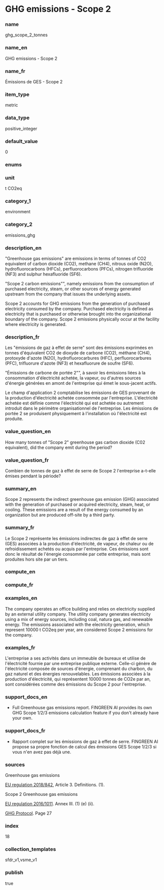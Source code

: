 # GHG emissions - Scope 2

### name

ghg_scope_2_tonnes

### name_en

GHG emissions - Scope 2

### name_fr

Émissions de GES - Scope 2

### item_type

metric

### data_type

positive_integer

### default_value

0

### enums



### unit

t CO2eq

### category_1

environment

### category_2

emissions_ghg

### description_en


"Greenhouse gas emissions" are emissions in terms of tonnes of CO2 equivalent of carbon dioxide
(CO2), methane (CH4), nitrous oxide (N2O), hydrofluorocarbons (HFCs), perfluorocarbons (PFCs),
nitrogen trifluoride (NF3) and sulphur hexafluoride (SF6).


"Scope 2 carbon emissions"", namely emissions from the consumption of purchased electricity,
steam, or other sources of energy generated upstream from the company that issues the underlying
assets.


Scope 2 accounts for GHG emissions from the generation of purchased electricity consumed by
the company. Purchased electricity is defined as electricity that is purchased or otherwise
brought into the organizational boundary of the company. Scope 2 emissions physically occur at
the facility where electricity is generated.




### description_fr


Les "émissions de gaz à effet de serre" sont des émissions exprimées en tonnes d'équivalent CO2
de dioxyde de carbone (CO2), méthane (CH4), protoxyde d'azote (N2O), hydrofluorocarbures (HFC),
perfluorocarbures (PFC), trifluorure d'azote (NF3) et hexafluorure de soufre (SF6).


"Émissions de carbone de portée 2"", à savoir les émissions liées à la consommation
d'électricité achetée, la vapeur, ou d'autres sources d'énergie générées en amont de l'entreprise
qui émet le sous-jacent actifs.


Le champ d'application 2 comptabilise les émissions de GES provenant de la production
d'électricité achetée consommée par l'entreprise. L'électricité achetée est définie comme
l'électricité qui est achetée ou autrement introduit dans le périmètre organisationnel de
l'entreprise. Les émissions de portée 2 se produisent physiquement à l'installation où
l'électricité est produite.




### value_question_en

How many tonnes of "Scope 2" greenhouse gas carbon dioxide
(C02 equivalent), did the company emit during the period?

### value_question_fr

Combien de tonnes de gaz à effet de serre de Scope 2
l'entreprise a-t-elle émises pendant la période?

### summary_en

Scope 2 represents the indirect greenhouse gas emission
(GHG) associated with the generation of purchased or acquired electricity,
steam, heat, or cooling. These emissions are a result of the energy consumed
by an organization but are produced off-site by a third party.

### summary_fr

Le Scope 2 représente les émissions indirectes de gaz à
effet de serre (GES) associées à la production d'électricité, de vapeur, de
chaleur ou de refroidissement achetés ou acquis par l'entreprise. Ces
émissions sont donc le résultat de l'énergie consommée par cette entreprise,
mais sont produites hors site par un tiers.

### compute_en



### compute_fr



### examples_en

The company operates an office building and relies on
electricity supplied by an external utility company. The utility company
generates electricity using a mix of energy sources, including coal, natura
gas, and renewable energy. The emissions associated with the electricity
generation, which represent 10000 t CO2eq per year,
are considered Scope 2 emissions for the company.

### examples_fr

L'entreprise a ses activités dans un immeuble de bureaux
et utilise de l'électricité fournie par une entreprise publique externe.
Celle-ci génère de l'électricité composée de sources d'énergie, comprenant
du charbon, du gaz naturel et des énergies renouvelables. Les émissions
associées à la production d'électricité, qui représentent 10000 tonnes
de CO2e par an, sont considérées comme des émissions du Scope 2 pour
l'entreprise.

### support_docs_en


* Full Greenhouse gas emissions report. FINGREEN AI provides its own GHG
 Scope 1/2/3 emissions calculation feature if you don't already have your
 own.




### support_docs_fr


* Rapport complet sur les émissions de gaz à effet de serre. FINGREEN AI
 propose sa propre fonction de calcul des émissions GES Scope 1/2/3 si vous
 n'en avez pas déjà une.




### sources


Greenhouse gas emissions  

[EU regulation 2018/842](https://eur-lex.europa.eu/legal-content/EN/TXT/?uri=celex%3A32018R0842), Article 3. Definitions. (1).  

  

Scope 2 Greenhouse gas emissions  

[EU regulation 2016/1011](https://eur-lex.europa.eu/legal-content/EN/TXT/?uri=CELEX%3A02016R1011-20220101). Annex III. (1) (e) (ii).  

  

[GHG Protocol](https://ghgprotocol.org/sites/default/files/standards/ghg-protocol-revised.pdf#page=27). Page 27

            
### index

18

### collection_templates

sfdr_v1,vsme_v1

### publish

true
